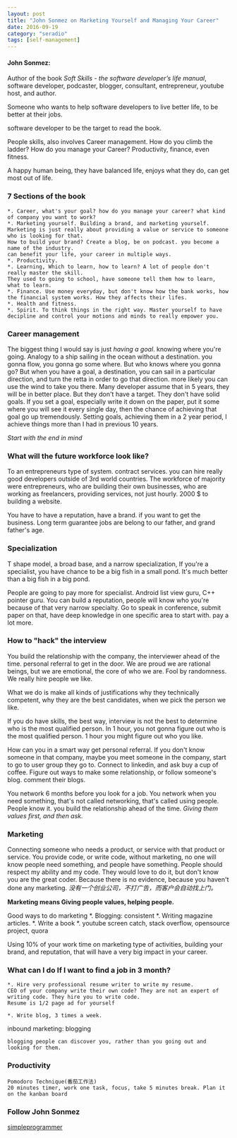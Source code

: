 ```yaml
---
layout: post
title: "John Sonmez on Marketing Yourself and Managing Your Career"
date: 2016-09-19
category: "seradio" 
tags: [self-management]
---
```


#### John Sonmez:

Author of the book *Soft Skills - the software developer’s life manual*, software developer, podcaster, blogger, consultant, entrepreneur, youtube host, and author. 

Someone who wants to help software developers to live better life, to be better at their jobs. 

software developer to be the target to read the book. 

People skills, also involves Career management. How do you climb the ladder? How do you manage your Career? Productivity, finance, even fitness.

A happy human being, they have balanced life, enjoys what they do, can get most out of life. 

### 7 Sections of the book

    *. Career, what's your goal? how do you manage your career? what kind of company you want to work? 
    *. Marketing yourself. Building a brand, and marketing yourself. 
    Marketing is just really about providing a value or service to someone who is looking for that. 
    How to build your brand? Create a blog, be on podcast. you become a name of the industry. 
    can benefit your life, your career in multiple ways. 
    *. Productivity. 
    *. Learning, Which to learn, how to learn? A lot of people don't really master the skill. 
    They used to going to school, have someone tell them how to learn, what to learn. 
    *. Finance. Use money everyday, but don't know how the bank works, how the financial system works. How they affects their lifes. 
    *. Health and fitness. 
    *. Spirit. To think things in the right way. Master yourself to have decipline and control your motions and minds to really empower you. 

### Career management 

The biggest thing I would say is just *having a goal*. knowing where you're going. 
Analogy to a ship sailing in the ocean without a destination. you gonna flow, you gonna go some where. 
But who knows where you gonna go? But when you have a goal, a destination, you can sail in a particular direction, 
and turn the retta in order to go that direction. more likely you can use the wind to take you there. 
Many developer assume that in 5 years, they will be in better place. But they don't have a target. 
They don't have solid goals. If you set a goal, especially write it down on the paper, 
put it some where you will see it every single day, then the chance of achieving that goal go up tremendously. 
Setting goals, achieving them in a 2 year period, I achieve things more than I had in previous 10 years. 

*Start with the end in mind*

### What will the future workforce look like?

To an entrepreneurs type of system. contract services. you can hire really good developers outside of 3rd world countries. 
The workforce of majority were entrepreneurs, who are building their own businesses, 
who are working as freelancers, providing services, not just hourly.
2000 $ to building a website. 

You have to have a reputation, have a brand. if you want to get the business. 
Long term guarantee jobs are belong to our father, and grand father's age. 

### Specialization

T shape model, a broad base, and a narrow  specialization, 
If you're a specialist, you have chance to be a big fish in a small pond. 
It's much better than a big fish in a big pond. 

People are going to pay more for specialist. Android list view guru, C++ pointer guru. 
You can build a reputation, people will know who you're because of that very narrow specialty. 
Go to speak in conference, submit paper on that, have deep knowledge in one specific area to start with. pay a lot more. 

### How to "hack" the interview

You build the relationship with the company, the interviewer ahead of the time. personal referral to get in the door. 
We are proud we are rational beings, but we are emotional, the core of who we are. Fool by randomness. We really hire people we like. 
    
What we do is make all kinds of justifications why they technically competent, why they are the best candidates, 
when we pick the person we like. 

If you do have skills, the best way, interview is not the best to determine who is the most qualified person. 
In 1 hour, you not gonna figure out who is the most qualified person. 1 hour you might figure out who you like. 

How can you in a smart way get personal referral. If you don't know someone in that company, 
maybe you meet someone in the company, start to go to user group they go to. 
Connect to linkedin, and ask buy a cup of coffee. Figure out ways to make some relationship, or follow someone's blog. comment their blogs. 

You network 6 months before you look for a job. 
You network when you need something, that's not called networking, that's called using people. 
People know it. you build the relationship ahead of the time. *Giving them values first, and then ask.* 

### Marketing

Connecting someone who needs a product, or service with that product or service. 
You provide code, or write code, without marketing, no one will know people need something, and people have something. 
People should respect my ability and my code. They would love to do it, but don't know you are the great coder. 
Because there is no evidence, because you haven't done any marketing. *没有一个创业公司，不打广告，而客户会自动找上门。* 

**Marketing means Giving people values, helping people.**

Good ways to do marketing
    *. Blogging: consistent
    *. Writing magazine articles. 
    *. Write a book 
    *. youtube screen catch, stack overflow, opensource project, quora 

Using 10% of your work time on marketing type of activities, building your brand, and reputation, that will have a very big impact in your career. 


### What can I do If I want to find a job in 3 month?

    *. Hire very professional resume writer to write my resume. 
    CEO of your company write their own code? They are not an expert of writing code. They hire you to write code. 
    Resume is 1/2 page ad for yourself

    *. Write blog, 3 times a week. 

inbound marketing: blogging

    blogging people can discover you, rather than you going out and looking for them. 

### Productivity

    Pomodoro Technique(番茄工作法)
    20 minutes timer, work one task, focus, take 5 minutes break. Plan it on the kanban board

### Follow John Sonmez

[simpleprogrammer](https://simpleprogrammer.com/)
